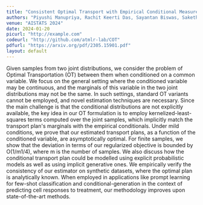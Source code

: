 ```yaml
---
title: "Consistent Optimal Transport with Empirical Conditional Measures"
authors: "Piyushi Manupriya, Rachit Keerti Das, Sayantan Biswas, SakethaNath Jagarlapudi"
venue: "AISTATS 2024"
date: 2024-01-20
picurl: "http://example.com"
codeurl: "http://github.com/atmlr-lab/COT"
pdfurl: "https://arxiv.org/pdf/2305.15901.pdf" 
layout: default
--- 
```

Given samples from two joint distributions, we consider the problem of Optimal Transportation (OT) between them when conditioned on a common variable. We focus on the general setting where the conditioned variable may be continuous, and the marginals of this variable in the two joint distributions may not be the same. In such settings, standard OT variants cannot be employed, and novel estimation techniques are necessary. Since the main challenge is that the conditional distributions are not explicitly available, the key idea in our OT formulation is to employ kernelized-least-squares terms computed over the joint samples, which implicitly match the transport plan's marginals with the empirical conditionals. Under mild conditions, we prove that our estimated transport plans, as a function of the conditioned variable, are asymptotically optimal. For finite samples, we show that the deviation in terms of our regularized objective is bounded by O(1/m1/4), where m is the number of samples. We also discuss how the conditional transport plan could be modelled using explicit probabilistic models as well as using implicit generative ones. We empirically verify the consistency of our estimator on synthetic datasets, where the optimal plan is analytically known. When employed in applications like prompt learning for few-shot classification and conditional-generation in the context of predicting cell responses to treatment, our methodology improves upon state-of-the-art methods.
